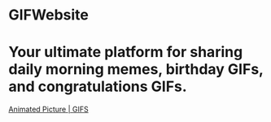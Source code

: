 # GIFWebsite
# Your ultimate platform for sharing daily morning memes, birthday GIFs, and congratulations GIFs.
[Animated Picture | GIFS](https://goodmorningmeme.com)
